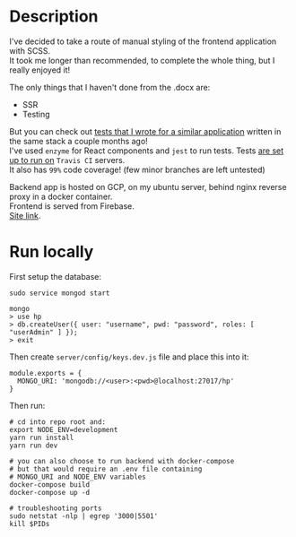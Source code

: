 # Description
I've decided to take a route of manual styling of the frontend application with SCSS.<br/>
It took me longer than recommended, to complete the whole thing, but I really enjoyed it!

The only things that I haven't done from the .docx are:
* SSR
* Testing

But you can check out [tests that I wrote for a similar application](https://github.com/arkadyt/ww.net/tree/master/client/src/components) written in the same stack a couple months ago!<br/>
I've used `enzyme` for React components and `jest` to run tests. Tests [are set up to run on](https://github.com/arkadyt/ww.net/blob/master/.travis.yml) `Travis CI` servers.<br/>
It also has `99%` code coverage! (few minor branches are left untested)

Backend app is hosted on GCP, on my ubuntu server, behind nginx reverse proxy in a docker container.<br/>
Frontend is served from Firebase.<br/>
[Site link](https://hp.arkadyt.com).

# Run locally

First setup the database:
```
sudo service mongod start

mongo
> use hp
> db.createUser({ user: "username", pwd: "password", roles: [ "userAdmin" ] });
> exit
```

Then create `server/config/keys.dev.js` file and place this into it:
```
module.exports = {
  MONGO_URI: 'mongodb://<user>:<pwd>@localhost:27017/hp'
}
```

Then run:
```
# cd into repo root and:
export NODE_ENV=development
yarn run install
yarn run dev

# you can also choose to run backend with docker-compose
# but that would require an .env file containing
# MONGO_URI and NODE_ENV variables
docker-compose build
docker-compose up -d

# troubleshooting ports
sudo netstat -nlp | egrep '3000|5501'
kill $PIDs
```
